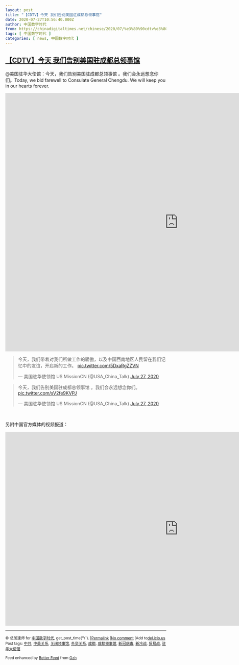 ```yaml
---
layout: post
title: "【CDTV】今天 我们告别美国驻成都总领事馆"
date: 2020-07-27T10:56:40.000Z
author: 中国数字时代
from: https://chinadigitaltimes.net/chinese/2020/07/%e3%80%90cdtv%e3%80%91%e4%bb%8a%e5%a4%a9-%e6%88%91%e4%bb%ac%e5%91%8a%e5%88%ab%e7%be%8e%e5%9b%bd%e9%a9%bb%e6%88%90%e9%83%bd%e6%80%bb%e9%a2%86%e4%ba%8b%e9%a6%86/
tags: [ 中国数字时代 ]
categories: [ news, 中国数字时代 ]
---
```

<!--1595847400000-->
[【CDTV】今天 我们告别美国驻成都总领事馆](https://chinadigitaltimes.net/chinese/2020/07/%e3%80%90cdtv%e3%80%91%e4%bb%8a%e5%a4%a9-%e6%88%91%e4%bb%ac%e5%91%8a%e5%88%ab%e7%be%8e%e5%9b%bd%e9%a9%bb%e6%88%90%e9%83%bd%e6%80%bb%e9%a2%86%e4%ba%8b%e9%a6%86/)
------

<div>
<p>@美国驻华大使馆：今天，我们告别美国驻成都总领事馆 。我们会永远想念你们。Today, we bid farewell to Consulate General Chengdu. We will keep you in our hearts forever.</p><p><iframe title="美国驻华大使馆：今天，我们告别美国驻成都总领事馆" width="1080" height="810" src="https://www.youtube.com/embed/nttyNsGBSAQ?feature=oembed" frameborder="0" allow="accelerometer; autoplay; encrypted-media; gyroscope; picture-in-picture" allowfullscreen></iframe></p><blockquote class="twitter-tweet" data-width="550" data-dnt="true"><p lang="zh" dir="ltr">今天，我们带着对我们所做工作的骄傲，以及中国西南地区人民留在我们记忆中的友谊，开启新的工作。 <a href="https://t.co/5DxaRgZZVN">pic.twitter.com/5DxaRgZZVN</a></p><p>&mdash; 美国驻华使领馆 US MissionCN (@USA_China_Talk) <a href="https://twitter.com/USA_China_Talk/status/1287679167413313536?ref_src=twsrc%5Etfw">July 27, 2020</a></p></blockquote><p><script async src="https://platform.twitter.com/widgets.js" charset="utf-8"></script></p><blockquote class="twitter-tweet" data-width="550" data-dnt="true"><p lang="zh" dir="ltr">今天，我们告别美国驻成都总领事馆 。我们会永远想念你们。 <a href="https://t.co/sV2fe9KVPJ">pic.twitter.com/sV2fe9KVPJ</a></p><p>&mdash; 美国驻华使领馆 US MissionCN (@USA_China_Talk) <a href="https://twitter.com/USA_China_Talk/status/1287581197439242240?ref_src=twsrc%5Etfw">July 27, 2020</a></p></blockquote><p><script async src="https://platform.twitter.com/widgets.js" charset="utf-8"></script></p><p>&nbsp;</p><p>另附中国官方媒体的视频报道：</p><p><iframe title="美驻成都总领馆正式闭馆 中方正门进入全面接管｜今日中国Daily News" width="1080" height="608" src="https://www.youtube.com/embed/d-Hs0YIuYo4?feature=oembed" frameborder="0" allow="accelerometer; autoplay; encrypted-media; gyroscope; picture-in-picture" allowfullscreen></iframe></p><hr /><p><small>&copy; 总加速师 for <a href="https://chinadigitaltimes.net/chinese">中国数字时代</a>, get_post_time('Y'). |<a href="https://chinadigitaltimes.net/chinese/2020/07/%e3%80%90cdtv%e3%80%91%e4%bb%8a%e5%a4%a9-%e6%88%91%e4%bb%ac%e5%91%8a%e5%88%ab%e7%be%8e%e5%9b%bd%e9%a9%bb%e6%88%90%e9%83%bd%e6%80%bb%e9%a2%86%e4%ba%8b%e9%a6%86/">Permalink</a> |<a href="https://chinadigitaltimes.net/chinese/2020/07/%e3%80%90cdtv%e3%80%91%e4%bb%8a%e5%a4%a9-%e6%88%91%e4%bb%ac%e5%91%8a%e5%88%ab%e7%be%8e%e5%9b%bd%e9%a9%bb%e6%88%90%e9%83%bd%e6%80%bb%e9%a2%86%e4%ba%8b%e9%a6%86/#comments">No comment</a> |Add to<a href="http://del.icio.us/post?url=https://chinadigitaltimes.net/chinese/2020/07/%e3%80%90cdtv%e3%80%91%e4%bb%8a%e5%a4%a9-%e6%88%91%e4%bb%ac%e5%91%8a%e5%88%ab%e7%be%8e%e5%9b%bd%e9%a9%bb%e6%88%90%e9%83%bd%e6%80%bb%e9%a2%86%e4%ba%8b%e9%a6%86/&amp;title=【CDTV】今天 我们告别美国驻成都总领事馆">del.icio.us</a><br/>Post tags: <a href="https://chinadigitaltimes.net/chinese/tag/%e4%b8%ad%e5%85%b1/" rel="tag">中共</a>, <a href="https://chinadigitaltimes.net/chinese/tag/%e4%b8%ad%e7%be%8e%e5%85%b3%e7%b3%bb/" rel="tag">中美关系</a>, <a href="https://chinadigitaltimes.net/chinese/tag/%e5%85%b3%e9%97%ad%e9%a2%86%e4%ba%8b%e9%a6%86/" rel="tag">关闭领事馆</a>, <a href="https://chinadigitaltimes.net/chinese/tag/%e5%a4%96%e4%ba%a4%e5%85%b3%e7%b3%bb/" rel="tag">外交关系</a>, <a href="https://chinadigitaltimes.net/chinese/tag/%e6%88%90%e9%83%bd/" rel="tag">成都</a>, <a href="https://chinadigitaltimes.net/chinese/tag/%e6%88%90%e9%83%bd%e9%a2%86%e4%ba%8b%e9%a6%86/" rel="tag">成都领事馆</a>, <a href="https://chinadigitaltimes.net/chinese/tag/%e6%96%b0%e5%86%a0%e7%97%85%e6%af%92/" rel="tag">新冠病毒</a>, <a href="https://chinadigitaltimes.net/chinese/tag/%e6%96%b0%e5%86%b7%e6%88%98/" rel="tag">新冷战</a>, <a href="https://chinadigitaltimes.net/chinese/tag/%e8%b4%b8%e6%98%93%e6%88%98/" rel="tag">贸易战</a>, <a href="https://chinadigitaltimes.net/chinese/tag/%e9%a9%bb%e5%8d%8e%e5%a4%a7%e4%bd%bf%e9%a6%86/" rel="tag">驻华大使馆</a><br/></small></p><p><small>Feed enhanced by <a href='http://planetozh.com/blog/my-projects/wordpress-plugin-better-feed-rss/'>Better Feed</a> from  <a href='http://planetozh.com/blog/'>Ozh</a></small></p>
</div>
